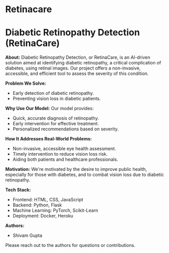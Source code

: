 # Retinacare

# Diabetic Retinopathy Detection (RetinaCare)

**About:**
Diabetic Retinopathy Detection, or RetinaCare, is an AI-driven solution aimed at identifying diabetic retinopathy, a critical complication of diabetes, using retinal images. Our project offers a non-invasive, accessible, and efficient tool to assess the severity of this condition.

**Problem We Solve:**
- Early detection of diabetic retinopathy.
- Preventing vision loss in diabetic patients.

**Why Use Our Model:**
Our model provides:
- Quick, accurate diagnosis of retinopathy.
- Early intervention for effective treatment.
- Personalized recommendations based on severity.

**How It Addresses Real-World Problems:**
- Non-invasive, accessible eye health assessment.
- Timely intervention to reduce vision loss risk.
- Aiding both patients and healthcare professionals.

**Motivation:**
We're motivated by the desire to improve public health, especially for those with diabetes, and to combat vision loss due to diabetic retinopathy.

**Tech Stack:**
- Frontend: HTML, CSS, JavaScript
- Backend: Python, Flask
- Machine Learning: PyTorch, Scikit-Learn
- Deployment: Docker, Heroku

**Authors:**
- Shivam Gupta

Please reach out to the authors for questions or contributions.
